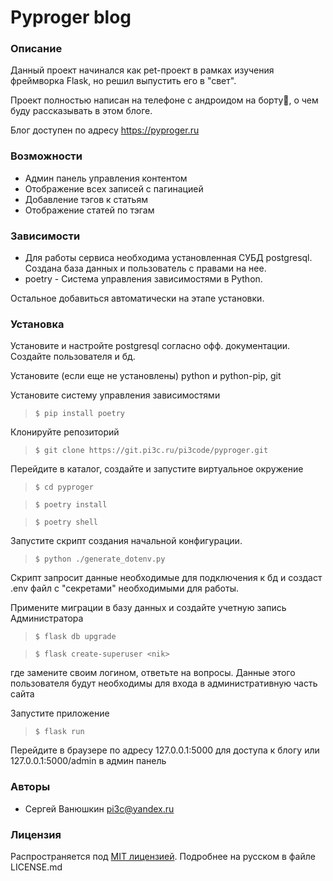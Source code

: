 #                 Pyproger blog

### Описание
Данный проект начинался как pet-проект в рамках изучения фреймворка Flask, но решил выпустить его в "свет".

Проект полностью написан на телефоне с андроидом на борту🙂, о чем буду рассказывать в этом блоге.

Блог доступен по адресу https://pyproger.ru

### Возможности
- Админ панель управления контентом
- Отображение всех записей с пагинацией
- Добавление тэгов к статьям
- Отображение статей по тэгам

### Зависимости
- Для работы сервиса необходима установленная СУБД postgresql. Создана база данных и пользователь с правами на нее.
- poetry - Система управления зависимостями в Python.

Остальное добавиться автоматически на этапе установки.

### Установка
Установите и настройте postgresql согласно офф. документации. Создайте пользователя и бд. 

Установите (если еще не установлены) python и python-pip, git

Установите систему управления зависимостями
> `$ pip install poetry`

Клонируйте репозиторий
> `$ git clone https://git.pi3c.ru/pi3code/pyproger.git`

Перейдите в каталог, создайте и запустите виртуальное окружение
> `$ cd pyproger`

> `$ poetry install`

> `$ poetry shell`

Запустите скрипт создания начальной конфигурации.
> `$ python ./generate_dotenv.py`

Скрипт запросит данные необходимые для подключения к бд и создаст .env файл с "секретами" необходимыми для работы.

Примените миграции в базу данных и создайте учетную запись Администратора
> `$ flask db upgrade`

> `$ flask create-superuser <nik>`

где <nik> замените своим логином, ответьте на вопросы.
Данные этого пользователя будут необходимы для входа в административную часть сайта

Запустите приложение 
> `$ flask run`

Перейдите в браузере по адресу 127.0.0.1:5000 для доступа к блогу или 127.0.0.1:5000/admin в админ панель

### Авторы
-  Сергей Ванюшкин <pi3c@yandex.ru>

### Лицензия
Распространяется под [MIT лицензией](https://www.opensource.org/licenses/mit-license.php).
Подробнее на русском в файле LICENSE.md
